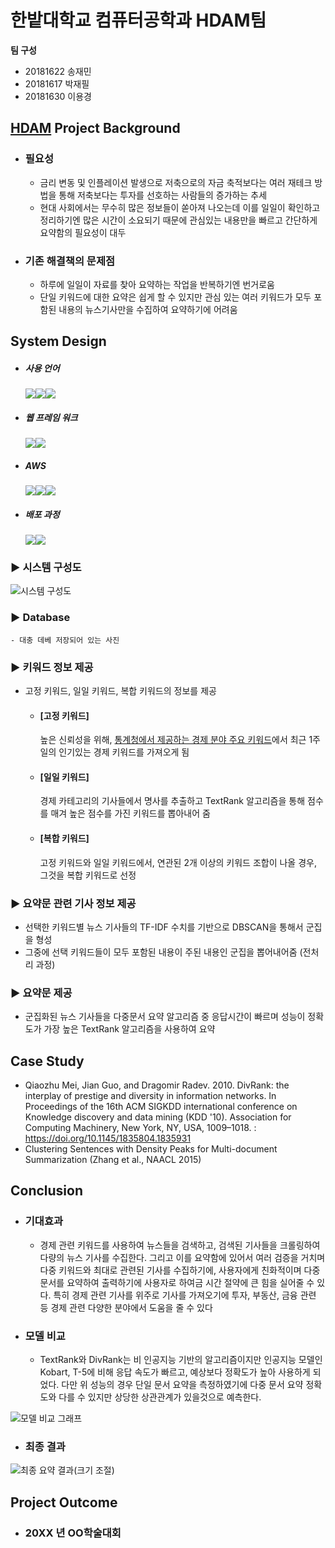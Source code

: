 # 한밭대학교 컴퓨터공학과 HDAM팀

**팀 구성**
- 20181622 송재민
- 20181617 박재필
- 20181630 이용경

## <u>HDAM</u> Project Background
- ### 필요성
  - 금리 변동 및 인플레이션 발생으로 저축으로의 자금 축적보다는 여러 재테크 방법을 통해 저축보다는 투자를 선호하는 사람들의 증가하는 추세
  - 현대 사회에서는 무수히 많은 정보들이 쏟아져 나오는데 이를 일일이 확인하고 정리하기엔 많은 시간이 소요되기 때문에 관심있는 내용만을 빠르고 간단하게 요약함의 필요성이 대두
- ### 기존 해결책의 문제점
  - 하루에 일일이 자료를 찾아 요약하는 작업을 반복하기엔 번거로움
  - 단일 키워드에 대한 요약은 쉽게 할 수 있지만 관심 있는 여러 키워드가 모두 포함된 내용의 뉴스기사만을 수집하여 요약하기에 어려움
 
  
## System Design
  - ##### 사용 언어
    <img src="https://img.shields.io/badge/Python-1572B6?style=for-the-badge&logo=Python&logoColor=white"><img src="https://img.shields.io/badge/HTML5-E34F26?style=for-the-badge&logo=HTML5&logoColor=white"><img src="https://img.shields.io/badge/CSS3-1572B6?style=for-the-badge&logo=CSS3&logoColor=white">
  - ##### 웹 프레임 워크
    <img src="https://img.shields.io/badge/Django-092E20?style=for-the-badge&logo=Django&logoColor=white"><img src="https://img.shields.io/badge/Bootstrap-7952B3?style=for-the-badge&logo=Bootstrap&logoColor=white">
  - ##### AWS
    <img src="https://img.shields.io/badge/AWS Lambda-FF9900?style=for-the-badge&logo=AWS Lambda&logoColor=white"><img src="https://img.shields.io/badge/AWS EC2-FF9900?style=for-the-badge&logo=Amazon EC2&logoColor=white"><img src="https://img.shields.io/badge/Amazon DynamoDB-4053D6?style=for-the-badge&logo=Amazon DynamoDB&logoColor=white">
  - ##### 배포 과정
    <img src="https://img.shields.io/badge/Ubuntu-E95420?style=for-the-badge&logo=Ubuntu&logoColor=white"><img src="https://img.shields.io/badge/NGINX-09639?style=for-the-badge&logo=NGINX&logoColor=white">
  ### ▶️ 시스템 구성도
![시스템 구성도](https://github.com/HBNU-SWUNIV/come-capstone23-hdam/assets/125301371/1146fc63-aa67-403d-8a51-cb2b81966a29)
  ### ▶️ Database
    - 대충 데베 저장되어 있는 사진

  ### ▶️ 키워드 정보 제공
  -  고정 키워드, 일일 키워드, 복합 키워드의 정보를 제공
  
      -  #### [고정 키워드]
    
          높은 신뢰성을 위해, [통계청에서 제공하는 경제 분야 주요 키워드](https://data.kostat.go.kr/social/keyword/index.do)에서 최근 1주일의 인기있는 경제 키워드를 가져오게 됨
  
      -  #### [일일 키워드]
    
          경제 카테고리의 기사들에서 명사를 추출하고 TextRank 알고리즘을 통해 점수를 매겨 높은 점수를 가진 키워드를 뽑아내어 줌
  
      -  #### [복합 키워드]

          고정 키워드와 일일 키워드에서, 연관된 2개 이상의 키워드 조합이 나올 경우, 그것을 복합 키워드로 선정

  ### ▶️ 요약문 관련 기사 정보 제공
  -  선택한 키워드별 뉴스 기사들의 TF-IDF 수치를 기반으로 DBSCAN을 통해서 군집을 형성
  -  그중에 선택 키워드들이 모두 포함된 내용이 주된 내용인 군집을 뽑어내어줌 (전처리 과정)

  
  ### ▶️ 요약문 제공
  -  군집화된 뉴스 기사들을 다중문서 요약 알고리즘 중 응답시간이 빠르며 성능이 정확도가 가장 높은 TextRank 알고리즘을 사용하여 요약
      
## Case Study
  - Qiaozhu Mei, Jian Guo, and Dragomir Radev. 2010. DivRank: the interplay of prestige and diversity in information networks. In Proceedings of the 16th ACM SIGKDD international conference on Knowledge discovery and data mining (KDD '10). Association for Computing Machinery, New York, NY, USA, 1009–1018. : https://doi.org/10.1145/1835804.1835931
  - Clustering Sentences with Density Peaks for Multi-document Summarization (Zhang et al., NAACL 2015)
  
## Conclusion
 - ### 기대효과
   - 경제 관련 키워드를 사용하여 뉴스들을 검색하고, 검색된 기사들을 크롤링하여 다량의 뉴스 기사를 수집한다. 그리고 이를 요약함에 있어서 여러 검증을 거치며 다중 키워드와 최대로 관련된 기사를 수집하기에, 사용자에게 친화적이며 다중문서를 요약하여 출력하기에 사용자로 하여금 시간 절약에 큰 힘을 실어줄 수 있다. 특히 경제 관련 기사를 위주로 기사를 가져오기에 투자, 부동산, 금융 관련 등 경제 관련 다양한 분야에서 도움을 줄 수 있다

 - ### 모델 비교
   - TextRank와 DivRank는 비 인공지능 기반의 알고리즘이지만 인공지능 모델인 Kobart, T-5에 비해 응답 속도가 빠르고, 예상보다 정확도가 높아 사용하게 되었다. 다만 위 성능의 경우 단일 문서 요약을 측정하였기에 다중 문서 요약 정확도와 다를 수 있지만 상당한 상관관계가 있을것으로 예측한다.
  
![모델 비교 그래프](https://github.com/HBNU-SWUNIV/come-capstone23-hdam/assets/125301371/9a7a4ace-f86e-44dd-9669-b2d4a6b4d85c)

 - ### 최종 결과
![최종 요약 결과(크기 조절)](https://github.com/HBNU-SWUNIV/come-capstone23-hdam/assets/125301371/4161da63-2c90-40fd-b369-6bd0398c082a)
  
## Project Outcome
- ### 20XX 년 OO학술대회 
